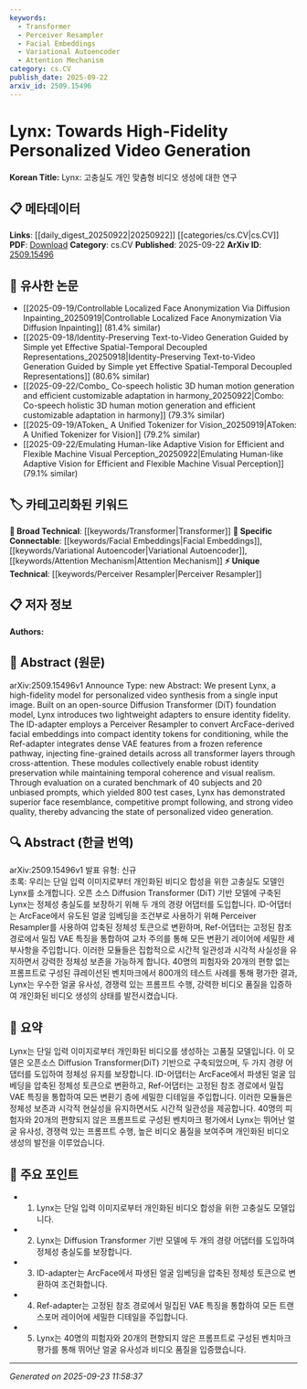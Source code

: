 ```yaml
---
keywords:
  - Transformer
  - Perceiver Resampler
  - Facial Embeddings
  - Variational Autoencoder
  - Attention Mechanism
category: cs.CV
publish_date: 2025-09-22
arxiv_id: 2509.15496
---
```


<!-- KEYWORD_LINKING_METADATA:
{
  "processed_timestamp": "2025-09-23T11:58:37.310759",
  "vocabulary_version": "1.0",
  "selected_keywords": [
    "Transformer",
    "Perceiver Resampler",
    "Facial Embeddings",
    "Variational Autoencoder",
    "Attention Mechanism"
  ],
  "rejected_keywords": [],
  "similarity_scores": {
    "Transformer": 0.85,
    "Perceiver Resampler": 0.7,
    "Facial Embeddings": 0.8,
    "Variational Autoencoder": 0.78,
    "Attention Mechanism": 0.82
  },
  "extraction_method": "AI_prompt_based",
  "budget_applied": true,
  "candidates_json": {
    "candidates": [
      {
        "surface": "Diffusion Transformer",
        "canonical": "Transformer",
        "aliases": [
          "DiT"
        ],
        "category": "broad_technical",
        "rationale": "The Diffusion Transformer is a specific application of the Transformer model, which is a fundamental concept in machine learning, aiding in linking various related works.",
        "novelty_score": 0.45,
        "connectivity_score": 0.9,
        "specificity_score": 0.6,
        "link_intent_score": 0.85
      },
      {
        "surface": "Perceiver Resampler",
        "canonical": "Perceiver Resampler",
        "aliases": [],
        "category": "unique_technical",
        "rationale": "This is a novel component introduced in the paper, which is crucial for identity fidelity in video generation, offering a unique link to this work.",
        "novelty_score": 0.75,
        "connectivity_score": 0.65,
        "specificity_score": 0.8,
        "link_intent_score": 0.7
      },
      {
        "surface": "ArcFace-derived facial embeddings",
        "canonical": "Facial Embeddings",
        "aliases": [
          "ArcFace"
        ],
        "category": "specific_connectable",
        "rationale": "Facial embeddings are a specific concept in computer vision, and linking to ArcFace provides a connection to identity verification technologies.",
        "novelty_score": 0.5,
        "connectivity_score": 0.75,
        "specificity_score": 0.78,
        "link_intent_score": 0.8
      },
      {
        "surface": "Dense VAE features",
        "canonical": "Variational Autoencoder",
        "aliases": [
          "VAE"
        ],
        "category": "specific_connectable",
        "rationale": "VAEs are a well-known model in machine learning, and dense VAE features are crucial for fine-grained detail preservation, enhancing connectivity with generative models.",
        "novelty_score": 0.55,
        "connectivity_score": 0.82,
        "specificity_score": 0.72,
        "link_intent_score": 0.78
      },
      {
        "surface": "Cross-attention",
        "canonical": "Attention Mechanism",
        "aliases": [
          "Cross-attention"
        ],
        "category": "specific_connectable",
        "rationale": "Cross-attention is a specific application of the attention mechanism, which is pivotal in transformer architectures, facilitating links to a broad range of related research.",
        "novelty_score": 0.4,
        "connectivity_score": 0.85,
        "specificity_score": 0.7,
        "link_intent_score": 0.82
      }
    ],
    "ban_list_suggestions": [
      "identity fidelity",
      "temporal coherence",
      "visual realism"
    ]
  },
  "decisions": [
    {
      "candidate_surface": "Diffusion Transformer",
      "resolved_canonical": "Transformer",
      "decision": "linked",
      "scores": {
        "novelty": 0.45,
        "connectivity": 0.9,
        "specificity": 0.6,
        "link_intent": 0.85
      }
    },
    {
      "candidate_surface": "Perceiver Resampler",
      "resolved_canonical": "Perceiver Resampler",
      "decision": "linked",
      "scores": {
        "novelty": 0.75,
        "connectivity": 0.65,
        "specificity": 0.8,
        "link_intent": 0.7
      }
    },
    {
      "candidate_surface": "ArcFace-derived facial embeddings",
      "resolved_canonical": "Facial Embeddings",
      "decision": "linked",
      "scores": {
        "novelty": 0.5,
        "connectivity": 0.75,
        "specificity": 0.78,
        "link_intent": 0.8
      }
    },
    {
      "candidate_surface": "Dense VAE features",
      "resolved_canonical": "Variational Autoencoder",
      "decision": "linked",
      "scores": {
        "novelty": 0.55,
        "connectivity": 0.82,
        "specificity": 0.72,
        "link_intent": 0.78
      }
    },
    {
      "candidate_surface": "Cross-attention",
      "resolved_canonical": "Attention Mechanism",
      "decision": "linked",
      "scores": {
        "novelty": 0.4,
        "connectivity": 0.85,
        "specificity": 0.7,
        "link_intent": 0.82
      }
    }
  ]
}
-->

# Lynx: Towards High-Fidelity Personalized Video Generation

**Korean Title:** Lynx: 고충실도 개인 맞춤형 비디오 생성에 대한 연구

## 📋 메타데이터

**Links**: [[daily_digest_20250922|20250922]] [[categories/cs.CV|cs.CV]]
**PDF**: [Download](https://arxiv.org/pdf/2509.15496.pdf)
**Category**: cs.CV
**Published**: 2025-09-22
**ArXiv ID**: [2509.15496](https://arxiv.org/abs/2509.15496)

## 🔗 유사한 논문
- [[2025-09-19/Controllable Localized Face Anonymization Via Diffusion Inpainting_20250919|Controllable Localized Face Anonymization Via Diffusion Inpainting]] (81.4% similar)
- [[2025-09-18/Identity-Preserving Text-to-Video Generation Guided by Simple yet Effective Spatial-Temporal Decoupled Representations_20250918|Identity-Preserving Text-to-Video Generation Guided by Simple yet Effective Spatial-Temporal Decoupled Representations]] (80.6% similar)
- [[2025-09-22/Combo_ Co-speech holistic 3D human motion generation and efficient customizable adaptation in harmony_20250922|Combo: Co-speech holistic 3D human motion generation and efficient customizable adaptation in harmony]] (79.3% similar)
- [[2025-09-19/AToken_ A Unified Tokenizer for Vision_20250919|AToken: A Unified Tokenizer for Vision]] (79.2% similar)
- [[2025-09-22/Emulating Human-like Adaptive Vision for Efficient and Flexible Machine Visual Perception_20250922|Emulating Human-like Adaptive Vision for Efficient and Flexible Machine Visual Perception]] (79.1% similar)

## 🏷️ 카테고리화된 키워드
**🧠 Broad Technical**: [[keywords/Transformer|Transformer]]
**🔗 Specific Connectable**: [[keywords/Facial Embeddings|Facial Embeddings]], [[keywords/Variational Autoencoder|Variational Autoencoder]], [[keywords/Attention Mechanism|Attention Mechanism]]
**⚡ Unique Technical**: [[keywords/Perceiver Resampler|Perceiver Resampler]]

## 📋 저자 정보

**Authors:** 

## 📄 Abstract (원문)

arXiv:2509.15496v1 Announce Type: new 
Abstract: We present Lynx, a high-fidelity model for personalized video synthesis from a single input image. Built on an open-source Diffusion Transformer (DiT) foundation model, Lynx introduces two lightweight adapters to ensure identity fidelity. The ID-adapter employs a Perceiver Resampler to convert ArcFace-derived facial embeddings into compact identity tokens for conditioning, while the Ref-adapter integrates dense VAE features from a frozen reference pathway, injecting fine-grained details across all transformer layers through cross-attention. These modules collectively enable robust identity preservation while maintaining temporal coherence and visual realism. Through evaluation on a curated benchmark of 40 subjects and 20 unbiased prompts, which yielded 800 test cases, Lynx has demonstrated superior face resemblance, competitive prompt following, and strong video quality, thereby advancing the state of personalized video generation.

## 🔍 Abstract (한글 번역)

arXiv:2509.15496v1 발표 유형: 신규  
초록: 우리는 단일 입력 이미지로부터 개인화된 비디오 합성을 위한 고충실도 모델인 Lynx를 소개합니다. 오픈 소스 Diffusion Transformer (DiT) 기반 모델에 구축된 Lynx는 정체성 충실도를 보장하기 위해 두 개의 경량 어댑터를 도입합니다. ID-어댑터는 ArcFace에서 유도된 얼굴 임베딩을 조건부로 사용하기 위해 Perceiver Resampler를 사용하여 압축된 정체성 토큰으로 변환하며, Ref-어댑터는 고정된 참조 경로에서 밀집 VAE 특징을 통합하여 교차 주의를 통해 모든 변환기 레이어에 세밀한 세부사항을 주입합니다. 이러한 모듈들은 집합적으로 시간적 일관성과 시각적 사실성을 유지하면서 강력한 정체성 보존을 가능하게 합니다. 40명의 피험자와 20개의 편향 없는 프롬프트로 구성된 큐레이션된 벤치마크에서 800개의 테스트 사례를 통해 평가한 결과, Lynx는 우수한 얼굴 유사성, 경쟁력 있는 프롬프트 수행, 강력한 비디오 품질을 입증하여 개인화된 비디오 생성의 상태를 발전시켰습니다.

## 📝 요약

Lynx는 단일 입력 이미지로부터 개인화된 비디오를 생성하는 고품질 모델입니다. 이 모델은 오픈소스 Diffusion Transformer(DiT) 기반으로 구축되었으며, 두 가지 경량 어댑터를 도입하여 정체성 유지를 보장합니다. ID-어댑터는 ArcFace에서 파생된 얼굴 임베딩을 압축된 정체성 토큰으로 변환하고, Ref-어댑터는 고정된 참조 경로에서 밀집 VAE 특징을 통합하여 모든 변환기 층에 세밀한 디테일을 주입합니다. 이러한 모듈들은 정체성 보존과 시각적 현실성을 유지하면서도 시간적 일관성을 제공합니다. 40명의 피험자와 20개의 편향되지 않은 프롬프트로 구성된 벤치마크 평가에서 Lynx는 뛰어난 얼굴 유사성, 경쟁력 있는 프롬프트 수행, 높은 비디오 품질을 보여주며 개인화된 비디오 생성의 발전을 이루었습니다.

## 🎯 주요 포인트

- 1. Lynx는 단일 입력 이미지로부터 개인화된 비디오 합성을 위한 고충실도 모델입니다.
- 2. Lynx는 Diffusion Transformer 기반 모델에 두 개의 경량 어댑터를 도입하여 정체성 충실도를 보장합니다.
- 3. ID-adapter는 ArcFace에서 파생된 얼굴 임베딩을 압축된 정체성 토큰으로 변환하여 조건화합니다.
- 4. Ref-adapter는 고정된 참조 경로에서 밀집된 VAE 특징을 통합하여 모든 트랜스포머 레이어에 세밀한 디테일을 주입합니다.
- 5. Lynx는 40명의 피험자와 20개의 편향되지 않은 프롬프트로 구성된 벤치마크 평가를 통해 뛰어난 얼굴 유사성과 비디오 품질을 입증했습니다.


---

*Generated on 2025-09-23 11:58:37*